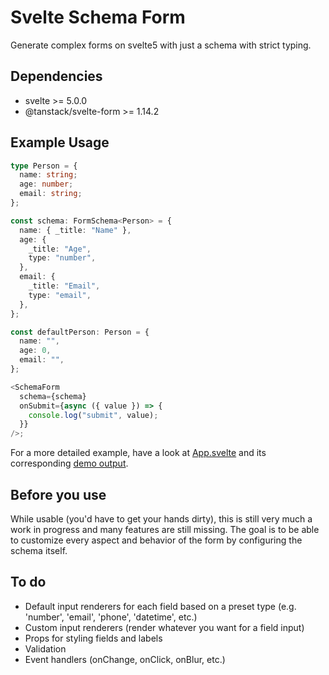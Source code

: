 # Svelte Schema Form

Generate complex forms on svelte5 with just a schema with strict typing.


## Dependencies

- svelte >= 5.0.0
- @tanstack/svelte-form >= 1.14.2

## Example Usage

```ts
type Person = {
  name: string;
  age: number;
  email: string;
};

const schema: FormSchema<Person> = {
  name: { _title: "Name" },
  age: {
    _title: "Age",
    type: "number",
  },
  email: {
    _title: "Email",
    type: "email",
  },
};

const defaultPerson: Person = {
  name: "",
  age: 0,
  email: "",
};

<SchemaForm
  schema={schema}
  onSubmit={async ({ value }) => {
    console.log("submit", value);
  }}
/>;
```

For a more detailed example, have a look at [App.svelte](/src/App.svelte) and its corresponding [demo output](https://warm-bunny-5f2bd8.netlify.app/).

## Before you use

While usable (you'd have to get your hands dirty), this is still very much a work in progress and many features are still missing. The goal is to be able to customize every aspect and behavior of the form by configuring the schema itself.

## To do
- Default input renderers for each field based on a preset type (e.g. 'number', 'email', 'phone', 'datetime', etc.) 
- Custom input renderers (render whatever you want for a field input)
- Props for styling fields and labels
- Validation
- Event handlers (onChange, onClick, onBlur, etc.)


